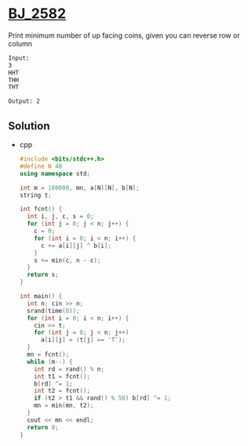 # [BJ_2582](https://acmicpc.net/problem/2582)

Print minimum number of up facing coins, given you can reverse row or column

```txt
Input:
3
HHT
THH
THT

Output: 2
```

## Solution

* cpp

  ```cpp
  #include <bits/stdc++.h>
  #define N 40
  using namespace std;

  int m = 100000, mn, a[N][N], b[N];
  string t;

  int fcnt() {
    int i, j, c, s = 0;
    for (int j = 0; j < n; j++) {
      c = 0;
      for (int i = 0; i < n; i++) {
        c += a[i][j] ^ b[i];
      }
      s += min(c, n - c);
    }
    return s;
  }

  int main() {
    int n; cin >> n;
    srand(time(0));
    for (int i = 0; i < n; i++) {
      cin >> t;
      for (int j = 0; j < n; j++)
        a[i][j] = (t[j] == 'T');
    }
    mn = fcnt();
    while (m--) {
      int rd = rand() % n;
      int t1 = fcnt();
      b[rd] ^= 1;
      int t2 = fcnt();
      if (t2 > t1 && rand() % 50) b[rd] ^= 1;
      mn = min(mn, t2);
    }
    cout << mn << endl;
    return 0;
  }
  ```
